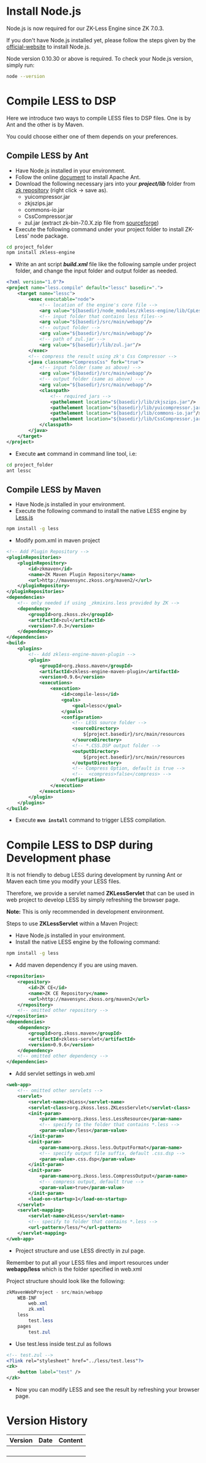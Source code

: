 # Install Node.js

Node.js is now required for our ZK-Less Engine since ZK 7.0.3.

If you don't have Node.js installed yet, please follow the steps given
by the [official-website](http://nodejs.org/) to install Node.js.

Node version 0.10.30 or above is required. To check your Node.js
version, simply run:

``` bash
node --version
```

# Compile LESS to DSP

Here we introduce two ways to compile LESS files to DSP files. One is by
Ant and the other is by Maven.

You could choose either one of them depends on your preferences.

## Compile LESS by Ant

- Have Node.js installed in your environment.
- Follow the online
  [document](http://ant.apache.org/manual/install.html) to install
  Apache Ant.
- Download the following necessary jars into your ***project/lib***
  folder from [zk
  repository](https://github.com/zkoss/zk/tree/7.0-Stable/dist/lib/ext)
  (right click -\> save as).
  - yuicompressor.jar
  - zkjszips.jar
  - commons-io.jar
  - CssCompressor.jar
  - zul.jar (extract zk-bin-7.0.X.zip file from
    [sourceforge](http://sourceforge.net/projects/zk1/files/ZK/))
- Execute the following command under your project folder to install
  ZK-Less' node package.

``` bash
cd project_folder
npm install zkless-engine
```

- Write an ant script ***build.xml*** file like the following sample
  under project folder, and change the input folder and output folder as
  needed.

``` xml
<?xml version="1.0"?>
<project name="less.compile" default="lessc" basedir=".">
    <target name="lessc">
        <exec executable="node">
            <!-- location of the engine's core file -->
            <arg value="${basedir}/node_modules/zkless-engine/lib/CpLess.js"/>
            <!-- input folder that contains less files-->
            <arg value="${basedir}/src/main/webapp"/>
            <!-- output folder -->
            <arg value="${basedir}/src/main/webapp"/>
            <!-- path of zul.jar -->
            <arg value="${basedir}/lib/zul.jar"/>
        </exec>
        <!-- compress the result using zk's Css Compressor -->
        <java classname="CompressCss" fork="true">
            <!-- input folder (same as above) -->
            <arg value="${basedir}/src/main/webapp"/>
            <!-- output folder (same as above) -->
            <arg value="${basedir}/src/main/webapp"/>
            <classpath>
                <!-- required jars -->
                <pathelement location="${basedir}/lib/zkjszips.jar"/>
                <pathelement location="${basedir}/lib/yuicompressor.jar"/>
                <pathelement location="${basedir}/lib/commons-io.jar"/>
                <pathelement location="${basedir}/lib/CssCompressor.jar"/>
            </classpath>
        </java>
    </target>
</project>
```

- Execute **`ant`** command in command line tool, i.e:

``` bash
cd project_folder
ant lessc
```

## Compile LESS by Maven

- Have Node.js installed in your environment.
- Execute the following command to install the native LESS engine by
  [Less.js](http://lesscss.org/)

``` bash
npm install -g less
```

- Modify pom.xml in maven project

``` xml
<!-- Add Plugin Repository -->
<pluginRepositories>
    <pluginRepository>
        <id>zkmaven</id>
        <name>ZK Maven Plugin Repository</name>
        <url>http://mavensync.zkoss.org/maven2/</url>
    </pluginRepository>
</pluginRepositories>
<dependencies>
    <!-- only needed if using _zkmixins.less provided by ZK -->
    <dependency>
        <groupId>org.zkoss.zk</groupId>
        <artifactId>zul</artifactId>
        <version>7.0.3</version>
    </dependency>
</dependencies>
<build>
    <plugins>
        <!-- Add zkless-engine-maven-plugin -->
        <plugin>
            <groupId>org.zkoss.maven</groupId>
            <artifactId>zkless-engine-maven-plugin</artifactId>
            <version>0.9.6</version>
            <executions>
                <execution>
                    <id>compile-less</id>
                    <goals>
                        <goal>lessc</goal>
                    </goals>
                    <configuration>
                        <!-- LESS source folder -->
                        <sourceDirectory>
                            ${project.basedir}/src/main/resources
                        </sourceDirectory>
                        <!-- *.CSS.DSP output folder -->
                        <outputDirectory>
                            ${project.basedir}/src/main/resources
                        </outputDirectory>
                        <!-- Compress Option, default is true -->
                        <!--  <compress>false</compress> -->
                    </configuration>
                </execution>
            </executions>
        </plugin>
    </plugins>
</build>
```

- Execute **`mvn install`** command to trigger LESS compilation.

# Compile LESS to DSP during Development phase

It is not friendly to debug LESS during development by running Ant or
Maven each time you modify your LESS files.

Therefore, we provide a servlet named **ZKLessServlet** that can be used
in web project to develop LESS by simply refreshing the browser page.

**Note:** This is only recommended in development environment.

Steps to use **ZKLessServlet** within a Maven Project:

- Have Node.js installed in your environment.
- Install the native LESS engine by the following command:

``` bash
npm install -g less
```

- Add maven dependency if you are using maven.

``` xml
<repositories>
    <repository>
        <id>ZK CE</id>
        <name>ZK CE Repository</name>
        <url>http://mavensync.zkoss.org/maven2</url>
    </repository>
    <!-- omitted other repository -->
</repositories>
<dependencies>
    <dependency>
        <groupId>org.zkoss.maven</groupId>
        <artifactId>zkless-servlet</artifactId>
        <version>0.9.6</version>
    </dependency>
    <!-- omitted other dependency -->
</dependencies>
```

- Add servlet settings in web.xml

``` xml
<web-app>
    <!-- omitted other servlets -->
    <servlet>
        <servlet-name>zkLess</servlet-name>
        <servlet-class>org.zkoss.less.ZKLessServlet</servlet-class>
        <init-param>
            <param-name>org.zkoss.less.LessResource</param-name>
            <!-- specify to the folder that contains *.less -->
            <param-value>/less</param-value>
        </init-param>
        <init-param>
            <param-name>org.zkoss.less.OutputFormat</param-name>
            <!-- specify output file suffix, default .css.dsp -->
            <param-value>.css.dsp</param-value>
        </init-param>
        <init-param>
            <param-name>org.zkoss.less.CompressOutput</param-name>
            <!-- compress output, default true -->
            <param-value>true</param-value>
        </init-param>
        <load-on-startup>1</load-on-startup>
    </servlet>
    <servlet-mapping>
        <servlet-name>zkLess</servlet-name>
        <!-- specify to folder that contains *.less -->
        <url-pattern>/less/*</url-pattern>
    </servlet-mapping>
</web-app>
```

- Project structure and use LESS directly in zul page.

  
Remember to put all your LESS files and import resources under
**webapp/less** which is the folder specified in web.xml

Project structure should look like the following:

``` java
zkMavenWebProject - src/main/webapp
    WEB-INF
        web.xml
        zk.xml
    less
        test.less
    pages
        test.zul
```

- Use test.less inside test.zul as follows

``` xml
<!-- test.zul -->
<?link rel="stylesheet" href="../less/test.less"?>
<zk>
    <button label="test" />
</zk>
```

- Now you can modify LESS and see the result by refreshing your browser
  page.

# Version History

| Version | Date | Content |
|---------|------|---------|
|         |      |         |
